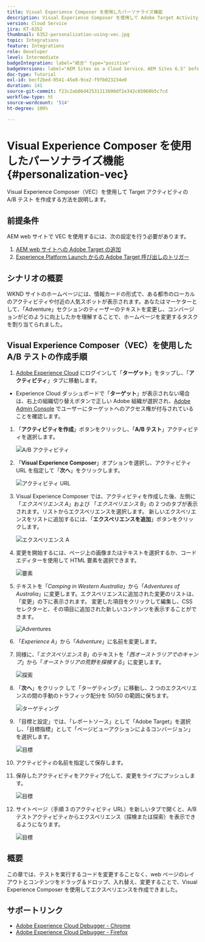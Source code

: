 ```yaml
---
title: Visual Experience Composer を使用したパーソナライズ機能
description: Visual Experience Composer を使用して Adobe Target Activity を作成する方法を説明します。
version: Cloud Service
jira: KT-6352
thumbnail: 6352-personalization-using-vec.jpg
topic: Integrations
feature: Integrations
role: Developer
level: Intermediate
badgeIntegration: label="統合" type="positive"
badgeVersions: label="AEM Sites as a Cloud Service、AEM Sites 6.5" before-title="false"
doc-type: Tutorial
exl-id: becf2bed-0541-45e8-9ce2-f9fb023234e0
duration: 141
source-git-commit: f23c2ab86d42531113690df2e342c65060b5c7cd
workflow-type: ht
source-wordcount: '514'
ht-degree: 100%

---
```


# Visual Experience Composer を使用したパーソナライズ機能 {#personalization-vec}

Visual Experience Composer（VEC）を使用して Target アクティビティの A/B テスト を作成する方法を説明します。

## 前提条件

AEM web サイトで VEC を使用するには、次の設定を行う必要があります。

1. [AEM web サイトへの Adobe Target の追加](./add-target-launch-extension.md)
1. [Experience Platform Launch からの Adobe Target 呼び出しのトリガー](./load-and-fire-target.md)

## シナリオの概要

WKND サイトのホームページには、情報カードの形式で、ある都市のローカルのアクティビティや付近の人気スポットが表示されます。あなたはマーケターとして、「Adventure」セクションのティーザーのテキストを変更し、コンバージョンがどのように向上したかを理解することで、ホームページを変更するタスクを割り当てられました。

## Visual Experience Composer（VEC）を使用した A/B テストの作成手順

1.  [Adobe Experience Cloud](https://experience.adobe.com/) にログインして「__ターゲット__」をタップし、「__アクティビティ__」タブに移動します。

   + Experience Cloud ダッシュボードで「__ターゲット__」が表示されない場合は、右上の組織切り替えボタンで正しい Adobe 組織が選択され、[Adobe Admin Console](https://adminconsole.adobe.com/) でユーザーにターゲットへのアクセス権が付与されていることを確認します。

1. 「**アクティビティを作成**」ボタンをクリックし、「**A/B テスト**」アクティビティを選択します。

   ![A/B アクティビティ](assets/ab-target-activity.png)

1. 「**Visual Experience Composer**」オプションを選択し、アクティビティ URL を指定して「**次へ**」をクリックします。

   ![アクティビティ URL](assets/ab-test-url.png)

1. Visual Experience Composer では、アクティビティを作成した後、左側に「*エクスペリエンス A*」および 「*エクスペリエンス B*」の 2 つのタブが表示されます。リストからエクスペリエンスを選択します。 新しいエクスペリエンスをリストに追加するには、「**エクスペリエンスを追加**」ボタンをクリックします。

   ![エクスペリエンス A](assets/experience.png)

1. 変更を開始するには、ページ上の画像またはテキストを選択するか、コードエディターを使用して HTML 要素を選択できます。

   ![要素](assets/select-element.png)

1. テキストを「*Camping in Western Australia*」から「*Adventures of Australia*」に変更します。エクスペリエンスに追加された変更のリストは、「変更」の下に表示されます。 変更した項目をクリックして編集し、CSS セレクターと、その項目に追加された新しいコンテンツを表示することができます。

   ![Adventures](assets/adventures.png)

1. 「*Experience A*」から「*Adventure*」に名前を変更します。
1. 同様に、「*エクスペリエンス B*」のテキストを「*西オーストラリアでのキャンプ*」から「*オーストラリアの荒野を探検する*」に変更します。

   ![探索](assets/explore.png)

1. 「**次へ**」をクリック して「ターゲティング」に移動し、2 つのエクスペリエンスの間の手動のトラフィック配分を 50/50 の範囲に保ちます。

   ![ターゲティング](assets/targeting.png)

1. 「目標と設定」では、「レポートソース」として「Adobe Target」を選択し、「目標指標」として「ページビューアクションによるコンバージョン」を選択します。

   ![目標](assets/goals.png)

1. アクティビティの名前を指定して保存します。
1. 保存したアクティビティをアクティブ化して、変更をライブにプッシュします。

   ![目標](assets/activate.png)

1. サイトページ（手順 3 のアクティビティ URL）を新しいタブで開くと、A/B テストアクティビティからエクスペリエンス（探検または探索）を表示できるようになります。

   ![目標](assets/publish.png)

## 概要

この章では、テストを実行するコードを変更することなく、web ページのレイアウトとコンテンツをドラッグ＆ドロップ、入れ替え、変更することで、Visual Experience Composer を使用してエクスペリエンスを作成できました。

## サポートリンク

+ [Adobe Experience Cloud Debugger - Chrome](https://chrome.google.com/webstore/detail/adobe-experience-platform/bfnnokhpnncpkdmbokanobigaccjkpob)
+ [Adobe Experience Cloud Debugger - Firefox](https://addons.mozilla.org/en-US/firefox/addon/adobe-experience-platform-dbg/)

